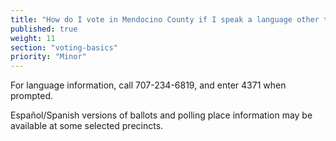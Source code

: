 ```yaml
---
title: "How do I vote in Mendocino County if I speak a language other than English?"
published: true
weight: 11
section: "voting-basics"
priority: "Minor"
---
```


For language information, call 707-234-6819, and enter 4371 when prompted.  

Español/Spanish versions of ballots and polling place information may be available at some selected precincts.  
